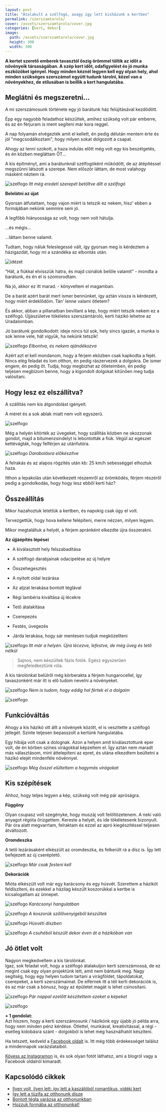 ```yaml
---
layout: post
title: "Átalakult a szélfogó, avagy így lett kisházunk a kertben"
permalink: /szerszamtarolo/
cover: /assets/szerszamtarolo/cover.jpg
categories: [kert, dekor]
image:
  path: /assets/szerszamtarolo/cover.jpg
  height: 300
  width: 300
---
```




**A kertet szerető emberek tavasztól őszig örömmel töltik az időt a növényeik társaságában. A szép kert időt, odafigyelést és jó munka eszközöket igényel. Hogy minden kéznél legyen kell egy olyan hely, ahol minden szükséges szerszámot együtt tudunk tárolni, közel van a növényekhez, de stílusában is beillik a kert hangulatába.**
 

## Meglátni és megszeretni...

A mi szerszámosunk története egy jó barátunk ház felújításával kezdődött.

Épp egy nagyobb feladathoz készültek, amihez szükség volt pár emberre, és az én férjuram is ment segíteni már kora reggel.  

A nap folyamán elvégezték amit el kellett, én pedig délután mentem érte és jól "megcsodálkoztam", hogy milyen sokat dolgozott a csapat.

Ahogy az lenni szokott, a haza indulás előtt még volt egy kis beszélgetés, és én közben megláttam ŐT...  

A kis építményt, ami a barátunknál szélfogóként működött, de az átépítéssel megszűnni látszott a szerepe. 
Nem először láttam, de most valahogy másként néztem rá.


![szelfogo](/assets/szerszamtarolo/69276037_1244988145661837_7814371276251725824_n.jpg)
_Itt még eredeti szerepét betöltve állt a szélfogó_








**Belelátni az újat**

Gyorsan átfutattam, hogy vajon miért is tetszik ez nekem, hisz' ebben a formájában nekünk semmire sem jó.

A legfőbb hiányossága az volt, hogy nem volt hátulja.

...és mégis... 

...láttam benne valamit.

Tudtam, hogy náluk feleslegessé vált, így gyorsan meg is kérdeztem a házigazdát, hogy mi a szándéka az elbontás után. 

![idézet](/assets/szerszamtarolo/javitottidezet.jpg)




"Hát, a fiúkkal elvisszük hátra, és majd csinálok belőle valamit" - mondta a barátunk, és én el is szomorodtam.

Na jó, akkor ez itt marad. - könyveltem el magamban.

De a barát azért barát mert ismer bennünket, így aztán vissza is kérdezett, hogy miért érdeklődöm.
Tán' lenne valami ötletem?



És akkor, abban a pillanatban bevillant a kép, hogy miért tetszik nekem ez a szélfogó. 
Újjászületve tökéletes szerszámtároló, kerti házikó lehetne az Uradalomban.

Jó barátunk gondolkodott: ideje nincs túl sok, hely sincs igazán, a munka is sok lenne vele, hát vigyük, ha nekünk tetszik!



![szelfogo](/assets/szerszamtarolo/20180916_141605j.jpg)
_Elbontva, és nekem ajándékozva_   

Azért azt el kell mondanom, hogy a férjem eközben csak kapkodta a fejét. Nincs elég feladat és lom otthon, én pedig rászervezek a dolgokra. De ismer engem, én pedig őt. Tudja, hogy megbízhat az ötleteimben, én pedig teljesen megbízom benne, hogy a kigondolt dolgokat kitűnően meg tudja valósítani.



## Hogy lesz ez elszállítva?


A szállítás nem kis átgondolást igényelt.

A méret és a sok ablak miatt nem volt egyszerű.

![szelfogo](/assets/szerszamtarolo/20180916_141558j.jpg)

Még a helyén kitörték az üvegeket, hogy szállítás közben ne okozzonak gondot, majd a bitumenzsindelyt is lebontották a fiúk. Végül az egészet kettévágták, hogy felférjen az utánfutóra.

![szelfogo](/assets/szerszamtarolo/20180916_141508ja.jpg)
_Darabolásra előkészítve_

A felrakás és az alapos rögzítés után kb: 25 km/h sebességgel elhoztuk haza.

Itthon a lepakolás után következett részemről az örömködés, férjem részéről pedig a gondolkodás, hogy hogy lesz ebből kerti ház?



## Összeállítás

Mikor hazahoztuk letettük a kertben, és napokig csak úgy el volt. 

Tervezgettük, hogy hova kellene felépíteni, merre nézzen, milyen legyen.

Mikor megtaláltuk a helyét, a férjem apránként elkezdte újra összerakni.



**Az újjáépítés lépései**


* A kiválasztott hely felszabadítása

* A szélfogó darabjainak odacipelése az új helyre
* Összehegesztés

* A nyitott oldal lezárása

* Az aljzat lerakása bontott téglával

* Régi lambéria kiváltása új lécekre

* Tető átalakítása

* Cserepezés

* Festés, üvegezés

* Járda lerakása, hogy sár mentesen tudjuk megközelíteni

![szelfogo](/assets/szerszamtarolo/20181008_153630j.jpg)
_Itt már a helyén. Újra lécezve, lefestve, de még üveg és tető nélkül_


> Sajnos, nem készültek fázis fotók. Egész egyszerűen megfeledkeztünk róla.

A kis tárolónkat belülről még körberakta a férjem hungarocellel, így tavaszonként már itt is elő tudom nevelni a növényeket.

![szelfogo](/assets/szerszamtarolo/IMG_20190409_094737.jpg)
_Nem is tudom, hogy eddig hol fértek el a dolgaim_


![szelfogo](/assets/szerszamtarolo/56913218_379139989345142_7750835395545268224_nj.jpg)

## Funkcióváltás


Ahogy a kis házikó ott állt a növények között, el is veszítette a szélfogó jellegét. Szinte teljesen bepasszolt a kertünk hangulatába.



Egy hibája volt csak a dolognak. Azon a helyen amit kiválasztottunk eper volt, de én körben színes virágokkal képzeltem el.
Így aztán nem maradt más választásom, mint áttelepíteni az epret, és utána elkezdtem beültetni a házikó elejét mindenféle növénnyel.

![szelfogo](/assets/szerszamtarolo/IMG_20190408_172607.jpg)
_Még ősszel elültettem a hagymás virágokat_




## Kis szépítések

Ahhoz, hogy teljes legyen a kép, szükség volt még pár apróságra.

**Függöny**

Olyan csupasz volt szegényke, hogy muszáj volt felöltözetenem. 
A neki való anyagot régóta őrizgettem. Kereste a helyét, és ide tökéletesenk bizonyult.  
Pár óra alatt megvarrtam, felraktam és ezzel az apró kiegészítéssel teljesen átváltozott.



**Oromdeszka**


A tető lezárásaként elkészült az oromdeszka, és felkerült rá a dísz is. Így lett befejezett az új cseréptető.


![szelfogo](/assets/szerszamtarolo/IMG-20190414-WA0000j.jpg)
_Már csak festeni kell_


**Dekorációk**

Mióta elkészült volt már egy karácsony és egy húsvét. Szerettem a házikót feldíszíteni, és ezekkel a házilag készült koszorúkkal a kertbe is kicsalogattam az ünnepet.



![szelfogo](/assets/szerszamtarolo/IMG_20181219_183053_207.jpg)
_Karácsonyi hangulatban_



![szelfogo](/assets/szerszamtarolo/IMG_20190105_091209_484.jpg)
_A koszorúk szőlővenyigéből készültek_



![szelfogo](/assets/szerszamtarolo/IMG_20190410_232244_807.jpg)
_Húsvéti díszben_


![szelfogo](/assets/szerszamtarolo/IMG_20181218_212257_024.jpg)
_A csuhéból készült dekor éven át a házikóban van_


## Jó ötlet volt

Nagyon megkedveltem a kis tárolónkat.  
Igaz, sok feladat volt, hogy a szélfogó átalakuljon kerti szerszámossá, de ez megint csak egy olyan projektünk lett, amit nem bántunk meg. Nagy segítség, hogy egy helyen tudom tartani a virágföldet, tápoldatokat, cserepeket, a kerti szerszámaimat. De elférnek itt a téli kerti dekorációk is, és az már csak a bónusz, hogy az épületet magát is lehet csinosítani.

![szelfogo](/assets/szerszamtarolo/IMG_20190817_190539jjj.jpg)
_Pár nappal ezelőtt készítettem ezeket a képeket_

![szelfogo](/assets/szerszamtarolo/j.jpg)





**+ 1 gondolat:**   
Azt hiszem, hogy a kerti szerszámosunk / házikónk egy újabb jó példa arra, hogy nem minden pénz kérdése. Ötlettel, munkával, kreativitással, a régi - esetleg kidobásra szánt - dolgokból is lehet még használhatót készíteni.



Ha tetszett, kedveld a <a href="https://www.facebook.com/Var%C3%A1zsolj-otthont-360330751226066/" target="_blank">Facebook oldalt</a> is. Itt még több érdekességet találsz a mindennapok varázslataiból.

<a href="https://www.instagram.com/varazsoljotthont/?hl=hu/" target="_blank">Kövess az Instagramon</a> is, és sok olyan fotót láthatsz, ami a blogról vagy a Facebook oldalról kimaradt.




## Kapcsolódó cikkek

* [Ilyen volt, ilyen lett: így lett a kaszálóból romantikus, vidéki kert](/2019-06-26/kulsokorlet)
* [Így lett a tüzifa az otthonunk dísze](/2019-05-16/fábólkreatívan)
* [Bontott tégla varázsa az otthonunkban](/2019-04-23/tegla)
* [Hozzuk formába az otthonunkat!](/2019-03-26/dekoráció)






